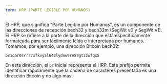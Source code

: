 ```yaml
---
term: HRP (PARTE LEGIBLE POR HUMANOS)
---
```


El HRP, que significa "Parte Legible por Humanos", es un componente de las direcciones de recepción bech32 y bech32m (SegWit v0 y SegWit v1). El HRP se refiere a la parte de la dirección que está específicamente formateada para ser fácilmente leída e interpretada por humanos. Tomemos, por ejemplo, una dirección Bitcoin bech32:

```text
bc1qar0srrr7xfkvy5l643lydnw9re59gtzzwfqx5
```

En esta dirección, el `bc` inicial representa el HRP. Este prefijo permite identificar rápidamente que la cadena de caracteres presentada es una dirección Bitcoin y no algo más.